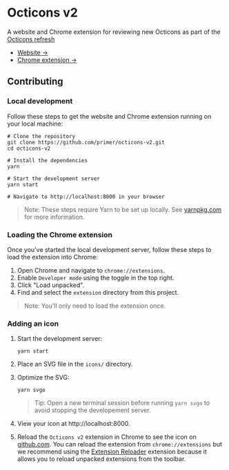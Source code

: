 # Octicons v2

A website and Chrome extension for reviewing new Octicons as part of the [Octicons refresh](https://github.com/github/design-systems/issues/711)

- [Website →](https://octicons-v2.now.sh)
- [Chrome extension →](https://chrome.google.com/webstore/detail/emgbcekhgdlkgiggjjjgmgcgbckfljan)

## Contributing

### Local development

Follow these steps to get the website and Chrome extension running on your local machine:

```shell
# Clone the repository
git clone https://github.com/primer/octicons-v2.git
cd octicons-v2

# Install the dependencies
yarn

# Start the development server
yarn start

# Navigate to http://localhost:8000 in your browser
```

> Note: These steps require Yarn to be set up locally. See [yarnpkg.com](https://yarnpkg.com/) for more information.

### Loading the Chrome extension

Once you've started the local development server, follow these steps to load the extension into Chrome:

1. Open Chrome and navigate to `chrome://extensions`.
1. Enable `Developer mode` using the toggle in the top right.
1. Click "Load unpacked".
1. Find and select the `extension` directory from this project.

> Note: You'll only need to load the extension once.

### Adding an icon

1. Start the development server:

   ```shell
   yarn start
   ```

1. Place an SVG file in the `icons/` directory.
1. Optimize the SVG:

   ```shell
   yarn svgo
   ```

   > Tip: Open a new terminal session before running `yarn svgo` to avoid stopping the developement server.

1. View your icon at http://localhost:8000.
1. Reload the `Octicons v2` extension in Chrome to see the icon on [github.com](https://github.com). You can reload the extension from `chrome://extensions` but we recommend using the [Extension Reloader](https://chrome.google.com/webstore/detail/extensions-reloader/fimgfedafeadlieiabdeeaodndnlbhid) extension because it allows you to reload unpacked extensions from the toolbar.
